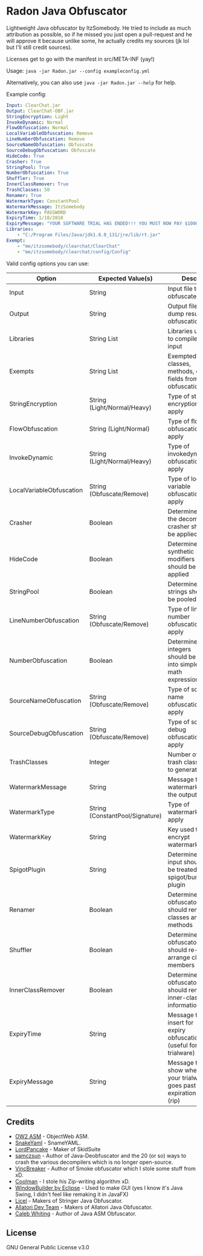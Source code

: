 # Radon Java Obfuscator
Lightweight Java obfuscator by ItzSomebody. He tried to include as much attribution as possible, so if he missed you just open a pull-request and he will approve it because unlike some, he actually credits my sources (jk lol but I'll still credit sources).

Licenses get to go with the manifest in src/META-INF (yay!)

Usage: ```java -jar Radon.jar --config exampleconfig.yml```

Alternatively, you can also use ```java -jar Radon.jar --help``` for help.

Example config:
```yaml
Input: ClearChat.jar
Output: ClearChat-OBF.jar
StringEncryption: Light
InvokeDynamic: Normal
FlowObfuscation: Normal
LocalVariableObfuscation: Remove
LineNumberObfuscation: Remove
SourceNameObfuscation: Obfuscate
SourceDebugObfuscation: Obfuscate
HideCode: True
Crasher: True
StringPool: True
NumberObfuscation: True
Shuffler: True
InnerClassRemover: True
TrashClasses: 50
Renamer: True
WatermarkType: ConstantPool
WatermarkMessage: ItzSomebody
WatermarkKey: PASSWORD
ExpiryTime: 1/18/2018
ExpiryMessage: "YOUR SOFTWARE TRIAL HAS ENDED!!! YOU MUST NOW PAY $100000000 FOR THE FULL VERSION LULZ"
Libraries:
    - "C:/Program Files/Java/jdk1.8.0_131/jre/lib/rt.jar"
Exempt:
    - "me/itzsomebody/clearchat/ClearChat"
    - "me/itzsomebody/clearchat/config/Config"
```

Valid config options you can use:

| Option | Expected Value(s) | Desc |
| --- | --- | --- |
| Input | String | Input file to obfuscate |
| Output | String | Output file to dump result of obfuscation |
| Libraries | String List | Libraries used to compile the input |
| Exempts | String List | Exempted classes, methods, or fields from obfuscation |
| StringEncryption | String (Light/Normal/Heavy) | Type of string encryption to apply |
| FlowObfuscation | String (Light/Normal) | Type of flow obfuscation to apply |
| InvokeDynamic | String (Light/Normal/Heavy) | Type of invokedynamic obfuscation to apply |
| LocalVariableObfuscation | String (Obfuscate/Remove) | Type of local variable obfuscation to apply |
| Crasher | Boolean | Determines if the decompiler crasher should be applied |
| HideCode | Boolean | Determines if synthetic modifiers should be applied |
| StringPool | Boolean | Determines if strings should be pooled |
| LineNumberObfuscation | String (Obfuscate/Remove) | Type of line number obfuscation to apply |
| NumberObfuscation | Boolean | Determines if integers should be split into simple math expressions |
| SourceNameObfuscation | String (Obfuscate/Remove) | Type of source name obfuscation to apply |
| SourceDebugObfuscation | String (Obfuscate/Remove) | Type of source debug obfuscation to apply |
| TrashClasses | Integer | Number of trash classes to generate |
| WatermarkMessage | String | Message to watermark into the output |
| WatermarkType | String (ConstantPool/Signature) | Type of watermark to apply |
| WatermarkKey | String | Key used to encrypt watermarks |
| SpigotPlugin | String | Determines if input should be treated as a spigot/bungee plugin |
| Renamer | Boolean | Determines if obfuscator should rename classes and methods |
| Shuffler | Boolean | Determines if obfuscator should re-arrange class members |
| InnerClassRemover | Boolean | Determines if obfuscator should remove inner-class information |
| ExpiryTime | String | Message to insert for expiry obfuscation (useful for trialware) |
| ExpiryMessage | String | Message to show when set your trialware goes past expiration date (rip) |


## Credits

* [OW2 ASM](http://asm.ow2.org) - ObjectWeb ASM.
* [SnakeYaml](http://www.snakeyaml.org) - SnameYAML.
* [LordPancake](https://www.youtube.com/user/LordPankake) - Maker of SkidSuite
* [samczsun](https://github.com/samczsun) - Author of Java-Deobfuscator and the 20 (or so) ways to crash the various decompilers which is no longer open-source.
* [VincBreaker](https://github.com/Vinc0682) - Author of Smoke obfuscator which I stole some stuff from xD.
* [Coolman](https://github.com/c001man) - I stole his Zip-writing algorithm xD.
* [WindowBuilder by Eclipse](https://www.eclipse.org/windowbuilder/) - Used to make GUI (yes I know it's Java Swing, I didn't feel like remaking it in JavaFX)
* [Licel](https://licelus.com) - Makers of Stringer Java Obfuscator.
* [Allatori Dev Team](http://www.allatori.com) - Makers of Allatori Java Obfuscator.
* [Caleb Whiting](https://github.com/CalebWhiting/java-asm-obfuscator) - Author of Java ASM Obfuscator.

## License

GNU General Public License v3.0